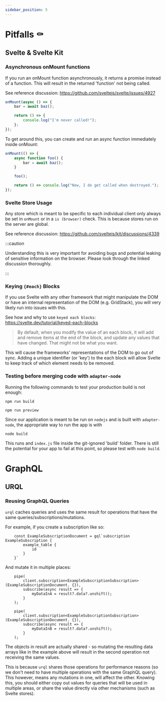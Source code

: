 ```yaml
---
sidebar_position: 5
---
```


# Pitfalls ⚰️

## Svelte & Svelte Kit

### Asynchronous onMount functions

If you run an onMount function asynchronously, it returns a promise instead of a function. This will result in the
returned 'function' not being called.

See reference discussion: https://github.com/sveltejs/svelte/issues/4927

```jsx
onMount(async () => {
    bar = await baz();

    return () => {
        console.log("I'm never called!");
    };
});
```

To get around this, you can create and run an async function immediately inside onMount:

```jsx
onMount(() => {
    async function foo() {
        bar = await baz();
    }

    foo();

    return () => console.log("Now, I do get called when destroyed.");
});
```

### Svelte Store Usage

Any store which is meant to be specific to each individual client only always be set in `onMount` or in a `is (browser)`
check. This is because stores run on the server are global.

See reference discussion: https://github.com/sveltejs/kit/discussions/4339

:::caution

Understanding this is very important for avoiding bugs and potential leaking of sensitive information on the browser.
Please look through the linked discussion thoroughly.

:::

### Keying `{#each}` Blocks

If you use Svelte with any other framework that might manipulate the DOM or have an internal representation of the DOM
(e.g. GridStack), you will very likely run into issues with this.

See how and why to use `keyed each blocks`: https://svelte.dev/tutorial/keyed-each-blocks

> By default, when you modify the value of an each block, it will add and remove items at the end of the block, and update
> any values that have changed. That might not be what you want.

This will cause the frameworks' representations of the DOM to go out of sync. Adding a unique identifier (or 'key')
to the each block will allow Svelte to keep track of which element needs to be removed.

### Testing before merging code with `adapter-node`

Running the following commands to test your production build is not enough:

```
npm run build
```

```
npm run preview
```

Since our application is meant to be run on `nodejs` and is built with `adapter-node`, the appropriate way to run the app is with

```
node build
```

This runs and `index.js` file inside the git-ignored 'build' folder. There is still the potential for your app to fail at this
point, so please test with `node build`.

# GraphQL

## URQL

### Reusing GraphQL Queries

`urql` caches queries and uses the same result for operations that have the same queries/subscriptions/mutations.

For example, if you create a subscription like so:

```gql title="Example GraphQL query"
    const ExampleSubscriptionDocument = gql`subscription ExampleSubscription {
        example_table {
            id
        }
    }`
```

And mutate it in multiple places:

```tsx title="ExampleA/index.svelte"
    pipe(
        client.subscription<ExampleSubscriptionSubscription>(ExampleSubscriptionDocument. {}),
        subscribe(async result => {
            myDataInA = result?.data?.unshift();
        }
    );
```

```tsx title="ExampleB/index.svelte"
    pipe(
        client.subscription<ExampleSubscriptionSubscription>(ExampleSubscriptionDocument. {}),
        subscribe(async result => {
            myDataInB = result?.data?.unshift();
        }
    );
```

The objects in result are actually shared - so mutating the resulting data arrays like in the example above will result
in the second operation not receiving the same values.

This is because `urql` shares those operations for performance reasons (so we don't need to have multiple operations
with the same GraphQL query). This however, means any mutations in one, will affect the other. Knowing this, you should
either copy out values for queries that will be used in multiple areas, or share the value directly via other mechanisms
(such as Svelte stores).
